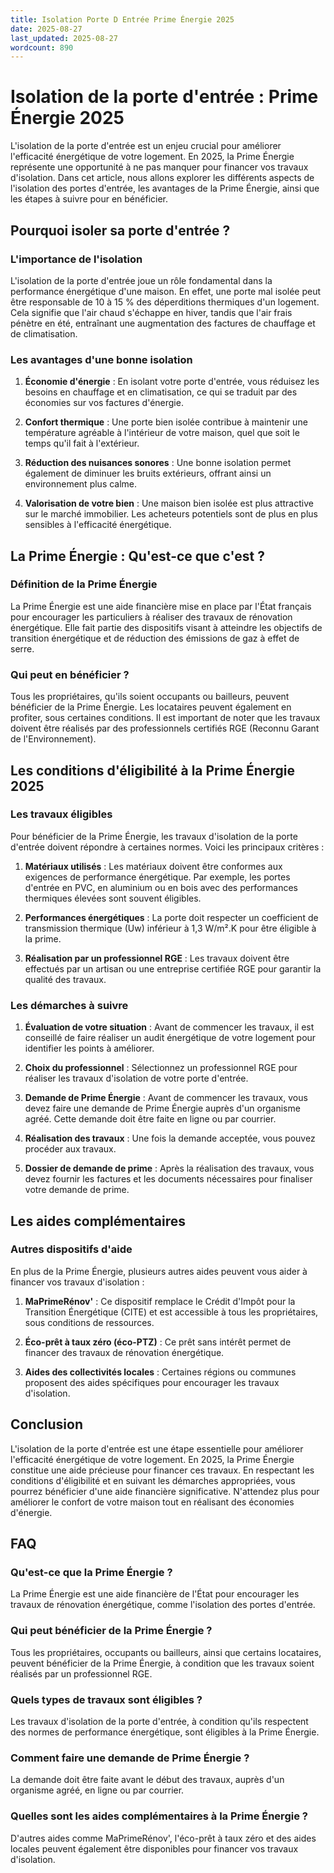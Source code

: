 ```yaml
---
title: Isolation Porte D Entrée Prime Énergie 2025
date: 2025-08-27
last_updated: 2025-08-27
wordcount: 890
---
```


# Isolation de la porte d'entrée : Prime Énergie 2025

L'isolation de la porte d'entrée est un enjeu crucial pour améliorer l'efficacité énergétique de votre logement. En 2025, la Prime Énergie représente une opportunité à ne pas manquer pour financer vos travaux d'isolation. Dans cet article, nous allons explorer les différents aspects de l'isolation des portes d'entrée, les avantages de la Prime Énergie, ainsi que les étapes à suivre pour en bénéficier.

## Pourquoi isoler sa porte d'entrée ?

### L'importance de l'isolation

L'isolation de la porte d'entrée joue un rôle fondamental dans la performance énergétique d'une maison. En effet, une porte mal isolée peut être responsable de 10 à 15 % des déperditions thermiques d'un logement. Cela signifie que l'air chaud s'échappe en hiver, tandis que l'air frais pénètre en été, entraînant une augmentation des factures de chauffage et de climatisation.

### Les avantages d'une bonne isolation

1. **Économie d'énergie** : En isolant votre porte d'entrée, vous réduisez les besoins en chauffage et en climatisation, ce qui se traduit par des économies sur vos factures d'énergie.
   
2. **Confort thermique** : Une porte bien isolée contribue à maintenir une température agréable à l'intérieur de votre maison, quel que soit le temps qu'il fait à l'extérieur.

3. **Réduction des nuisances sonores** : Une bonne isolation permet également de diminuer les bruits extérieurs, offrant ainsi un environnement plus calme.

4. **Valorisation de votre bien** : Une maison bien isolée est plus attractive sur le marché immobilier. Les acheteurs potentiels sont de plus en plus sensibles à l'efficacité énergétique.

## La Prime Énergie : Qu'est-ce que c'est ?

### Définition de la Prime Énergie

La Prime Énergie est une aide financière mise en place par l'État français pour encourager les particuliers à réaliser des travaux de rénovation énergétique. Elle fait partie des dispositifs visant à atteindre les objectifs de transition énergétique et de réduction des émissions de gaz à effet de serre.

### Qui peut en bénéficier ?

Tous les propriétaires, qu'ils soient occupants ou bailleurs, peuvent bénéficier de la Prime Énergie. Les locataires peuvent également en profiter, sous certaines conditions. Il est important de noter que les travaux doivent être réalisés par des professionnels certifiés RGE (Reconnu Garant de l'Environnement).

## Les conditions d'éligibilité à la Prime Énergie 2025

### Les travaux éligibles

Pour bénéficier de la Prime Énergie, les travaux d'isolation de la porte d'entrée doivent répondre à certaines normes. Voici les principaux critères :

1. **Matériaux utilisés** : Les matériaux doivent être conformes aux exigences de performance énergétique. Par exemple, les portes d'entrée en PVC, en aluminium ou en bois avec des performances thermiques élevées sont souvent éligibles.

2. **Performances énergétiques** : La porte doit respecter un coefficient de transmission thermique (Uw) inférieur à 1,3 W/m².K pour être éligible à la prime.

3. **Réalisation par un professionnel RGE** : Les travaux doivent être effectués par un artisan ou une entreprise certifiée RGE pour garantir la qualité des travaux.

### Les démarches à suivre

1. **Évaluation de votre situation** : Avant de commencer les travaux, il est conseillé de faire réaliser un audit énergétique de votre logement pour identifier les points à améliorer.

2. **Choix du professionnel** : Sélectionnez un professionnel RGE pour réaliser les travaux d'isolation de votre porte d'entrée.

3. **Demande de Prime Énergie** : Avant de commencer les travaux, vous devez faire une demande de Prime Énergie auprès d'un organisme agréé. Cette demande doit être faite en ligne ou par courrier.

4. **Réalisation des travaux** : Une fois la demande acceptée, vous pouvez procéder aux travaux.

5. **Dossier de demande de prime** : Après la réalisation des travaux, vous devez fournir les factures et les documents nécessaires pour finaliser votre demande de prime.

## Les aides complémentaires

### Autres dispositifs d'aide

En plus de la Prime Énergie, plusieurs autres aides peuvent vous aider à financer vos travaux d'isolation :

1. **MaPrimeRénov'** : Ce dispositif remplace le Crédit d'Impôt pour la Transition Énergétique (CITE) et est accessible à tous les propriétaires, sous conditions de ressources.

2. **Éco-prêt à taux zéro (éco-PTZ)** : Ce prêt sans intérêt permet de financer des travaux de rénovation énergétique.

3. **Aides des collectivités locales** : Certaines régions ou communes proposent des aides spécifiques pour encourager les travaux d'isolation.

## Conclusion

L'isolation de la porte d'entrée est une étape essentielle pour améliorer l'efficacité énergétique de votre logement. En 2025, la Prime Énergie constitue une aide précieuse pour financer ces travaux. En respectant les conditions d'éligibilité et en suivant les démarches appropriées, vous pourrez bénéficier d'une aide financière significative. N'attendez plus pour améliorer le confort de votre maison tout en réalisant des économies d'énergie.

## FAQ

### Qu'est-ce que la Prime Énergie ?
La Prime Énergie est une aide financière de l'État pour encourager les travaux de rénovation énergétique, comme l'isolation des portes d'entrée.

### Qui peut bénéficier de la Prime Énergie ?
Tous les propriétaires, occupants ou bailleurs, ainsi que certains locataires, peuvent bénéficier de la Prime Énergie, à condition que les travaux soient réalisés par un professionnel RGE.

### Quels types de travaux sont éligibles ?
Les travaux d'isolation de la porte d'entrée, à condition qu'ils respectent des normes de performance énergétique, sont éligibles à la Prime Énergie.

### Comment faire une demande de Prime Énergie ?
La demande doit être faite avant le début des travaux, auprès d'un organisme agréé, en ligne ou par courrier.

### Quelles sont les aides complémentaires à la Prime Énergie ?
D'autres aides comme MaPrimeRénov', l'éco-prêt à taux zéro et des aides locales peuvent également être disponibles pour financer vos travaux d'isolation.